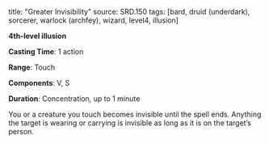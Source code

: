 title: "Greater Invisibility"
source: SRD.150
tags: [bard, druid (underdark), sorcerer, warlock (archfey), wizard, level4, illusion]

**4th-level illusion**

**Casting Time**: 1 action

**Range**: Touch

**Components**: V, S

**Duration**: Concentration, up to 1 minute

You or a creature you touch becomes invisible until the spell ends. Anything the target is wearing or carrying is invisible as long as it is on the target’s person.
